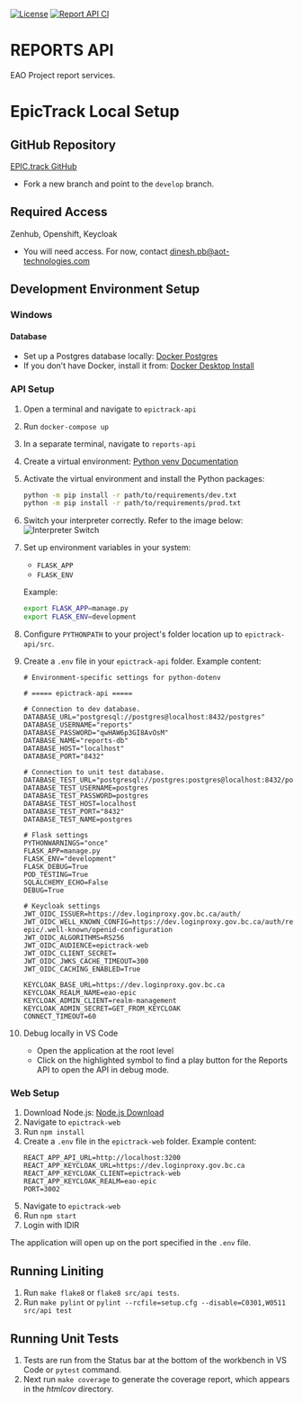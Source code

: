 [![License](https://img.shields.io/badge/License-Apache%202.0-blue.svg)](../LICENSE)
[![Report API CI](https://github.com/bcgov/eao-project-reports/actions/workflows/reports-api-ci.yml/badge.svg)](https://github.com/bcgov/eao-project-reports/actions/workflows/reports-api-ci.yml)

# REPORTS API

EAO Project report services.

# EpicTrack Local Setup

## GitHub Repository

[EPIC.track GitHub](https://github.com/bcgov/EPIC.track)

- Fork a new branch and point to the `develop` branch.

## Required Access

Zenhub, Openshift, Keycloak

- You will need access. For now, contact dinesh.pb@aot-technologies.com

## Development Environment Setup

### Windows

#### Database

- Set up a Postgres database locally: [Docker Postgres](https://hub.docker.com/_/postgres)
- If you don’t have Docker, install it from: [Docker Desktop Install](https://docs.docker.com/desktop/install/windows-install/)

### API Setup

1. Open a terminal and navigate to `epictrack-api`
2. Run `docker-compose up`
3. In a separate terminal, navigate to `reports-api`
4. Create a virtual environment: [Python venv Documentation](https://docs.python.org/3/library/venv.html)
5. Activate the virtual environment and install the Python packages:
   ```sh
   python -m pip install -r path/to/requirements/dev.txt
   python -m pip install -r path/to/requirements/prod.txt
   ```
6. Switch your interpreter correctly. Refer to the image below:
   ![Interpreter Switch](path/to/image)
7. Set up environment variables in your system:

   - `FLASK_APP`
   - `FLASK_ENV`

   Example:

   ```sh
   export FLASK_APP=manage.py
   export FLASK_ENV=development
   ```

8. Configure `PYTHONPATH` to your project's folder location up to `epictrack-api/src`.

9. Create a `.env` file in your `epictrack-api` folder. Example content:

   ```env
   # Environment-specific settings for python-dotenv

   # ===== epictrack-api =====

   # Connection to dev database.
   DATABASE_URL="postgresql://postgres@localhost:8432/postgres"
   DATABASE_USERNAME="reports"
   DATABASE_PASSWORD="qwHAW6p3GI8AvOsM"
   DATABASE_NAME="reports-db"
   DATABASE_HOST="localhost"
   DATABASE_PORT="8432"

   # Connection to unit test database.
   DATABASE_TEST_URL="postgresql://postgres:postgres@localhost:8432/postgres"
   DATABASE_TEST_USERNAME=postgres
   DATABASE_TEST_PASSWORD=postgres
   DATABASE_TEST_HOST=localhost
   DATABASE_TEST_PORT="8432"
   DATABASE_TEST_NAME=postgres

   # Flask settings
   PYTHONWARNINGS="once"
   FLASK_APP=manage.py
   FLASK_ENV="development"
   FLASK_DEBUG=True
   POD_TESTING=True
   SQLALCHEMY_ECHO=False
   DEBUG=True

   # Keycloak settings
   JWT_OIDC_ISSUER=https://dev.loginproxy.gov.bc.ca/auth/
   JWT_OIDC_WELL_KNOWN_CONFIG=https://dev.loginproxy.gov.bc.ca/auth/realms/eao-epic/.well-known/openid-configuration
   JWT_OIDC_ALGORITHMS=RS256
   JWT_OIDC_AUDIENCE=epictrack-web
   JWT_OIDC_CLIENT_SECRET=
   JWT_OIDC_JWKS_CACHE_TIMEOUT=300
   JWT_OIDC_CACHING_ENABLED=True

   KEYCLOAK_BASE_URL=https://dev.loginproxy.gov.bc.ca
   KEYCLOAK_REALM_NAME=eao-epic
   KEYCLOAK_ADMIN_CLIENT=realm-management
   KEYCLOAK_ADMIN_SECRET=GET_FROM_KEYCLOAK
   CONNECT_TIMEOUT=60
   ```

10. Debug locally in VS Code
    - Open the application at the root level
    - Click on the highlighted symbol to find a play button for the Reports API to open the API in debug mode.

### Web Setup

1. Download Node.js: [Node.js Download](https://nodejs.org/en)
2. Navigate to `epictrack-web`
3. Run `npm install`
4. Create a `.env` file in the `epictrack-web` folder. Example content:
   ```env
   REACT_APP_API_URL=http://localhost:3200
   REACT_APP_KEYCLOAK_URL=https://dev.loginproxy.gov.bc.ca
   REACT_APP_KEYCLOAK_CLIENT=epictrack-web
   REACT_APP_KEYCLOAK_REALM=eao-epic
   PORT=3002
   ```
5. Navigate to `epictrack-web`
6. Run `npm start`
7. Login with IDIR

The application will open up on the port specified in the `.env` file.

## Running Liniting

1. Run `make flake8` or `flake8 src/api tests`.
2. Run `make pylint` or `pylint --rcfile=setup.cfg --disable=C0301,W0511 src/api test`

## Running Unit Tests

1. Tests are run from the Status bar at the bottom of the workbench in VS Code or `pytest` command.
2. Next run `make coverage` to generate the coverage report, which appears in the _htmlcov_ directory.
